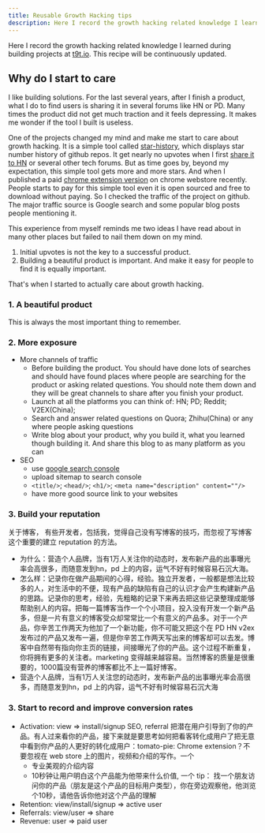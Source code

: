 ```yaml
---
title: Reusable Growth Hacking tips
description: Here I record the growth hacking related knowledge I learned during building projects in t9t.io. This recipe will be continuously updated.
---
```


Here I record the growth hacking related knowledge I learned during building projects at [t9t.io](http://t9t.io). This recipe will be continuously updated.

## Why do I start to care

I like building solutions. For the last several years, after I finish a product, what I do to find users is sharing it in several forums like HN or PD. Many times the product did not get much traction and it feels depressing. It makes me wonder if the tool I built is useless.

One of the projects changed my mind and make me start to care about growth hacking. It is a simple tool called [star-history](https://github.com/star-history), which displays star number history of github repos. It get nearly no upvotes when I first [share it to HN](https://news.ycombinator.com/item?id=10271641) or several other tech forums. But as time goes by, beyond my expectation, this simple tool gets more and more stars. And when I published a paid [chrome extension version](https://github.com/timqian/star-history-plugin) on chrome webstore recently. People starts to pay for this simple tool even it is open sourced and free to download without paying. So I checked the traffic of the project on github. The major traffic source is Google search and some popular blog posts people mentioning it.

This experience from myself reminds me two ideas I have read about in many other places but failed to nail them down on my mind.

1. Initial upvotes is not the key to a successful product.
2. Building a beautiful product is important. And make it easy for people to find it is equally important.

That's when I started to actually care about growth hacking.

### 1. A beautiful product

This is always the most important thing to remember.

### 2. More exposure

- More channels of traffic
  - Before building the product. You should have done lots of searches and should have found places where people are searching for the product or asking related questions. You should note them down and they will be great channels to share after you finish your product.
  - Launch at all the platforms you can think of: HN; PD; Reddit; V2EX(China);
  - Search and answer related questions on Quora; Zhihu(China) or any where people asking questions
  - Write blog about your product, why you build it, what you learned though building it. And share this blog to as many platform as you can
- SEO
  - use [google search console](https://search.google.com/search-console)
  - upload sitemap to search console
  - `<title/>`; `<head/>`; `<h1/>`; `<meta name="description" content=""/>`
  - have more good source link to your websites

### 3. Build your reputation

关于博客，
有些开发者，包括我，觉得自己没有写博客的技巧，而忽视了写博客这个重要的建立 reputation 的方法。
- 为什么：营造个人品牌，当有1万人关注你的动态时，发布新产品的出事曝光率会高很多，而随意发到hn，pd 上的内容，运气不好有时候容易石沉大海。
- 怎么样：记录你在做产品期间的心得，经验。独立开发者，一般都是想法比较多的人，对生活中的不便，现有产品的缺陷有自己的认识才会产生构建新产品的思路。记录你的思考，经验，先粗略的记录下来再去把这些记录整理成能够帮助别人的内容。把每一篇博客当作一个个小项目，投入没有开发一个新产品多，但是一片有意义的博客受众却常常比一个有意义的产品多。对于一个产品，你辛苦工作两天为他加了一个新功能，你不可能又把这个在 PD HN v2ex 发布过的产品又发布一遍，但是你辛苦工作两天写出来的博客却可以去发。博客中自然带有指向你主页的链接，间接曝光了你的产品。这个过程不断重复，你将拥有更多的关注者。marketing 变得越来越容易。当然博客的质量是很重要的，1000篇没有营养的博客都比不上一篇好博客。
- 营造个人品牌，当有1万人关注您的动态时，发布新产品的出事曝光率会高很多，而随意发到hn，pd 上的内容，运气不好有时候容易石沉大海

### 3. Start to record and improve conversion rates

- Activation: view => install/signup
SEO, referral 把潜在用户引导到了你的产品。有人过来看你的产品，接下来就是要思考如何把看客转化成用户了把无意中看到你产品的人更好的转化成用户：tomato-pie: Chrome extension？不要忽视在 web store 上的图片，视频和介绍的写作。一个
  - 专业美观的介绍内容
  - 10秒钟让用户明白这个产品能为他带来什么价值, 一个 tip： 找一个朋友访问你的产品（朋友是这个产品的目标用户类型），你在旁边观察他，他浏览个10秒，请他告诉你他对这个产品的理解
- Retention: view/install/signup => active user
- Referrals: view/user => share
- Revenue: user => paid user
